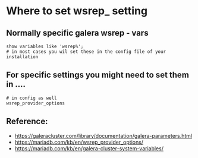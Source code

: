 # Where to set wsrep_ setting

## Normally specific galera wsrep - vars 

```
show variables like 'wsrep%';
# in most cases you wil set these in the config file of your installation 
```

## For specific settings you might need to set them in .... 

```
# in config as well 
wsrep_provider_options 

```

## Reference:

  * https://galeracluster.com/library/documentation/galera-parameters.html
  * https://mariadb.com/kb/en/wsrep_provider_options/
  * https://mariadb.com/kb/en/galera-cluster-system-variables/
